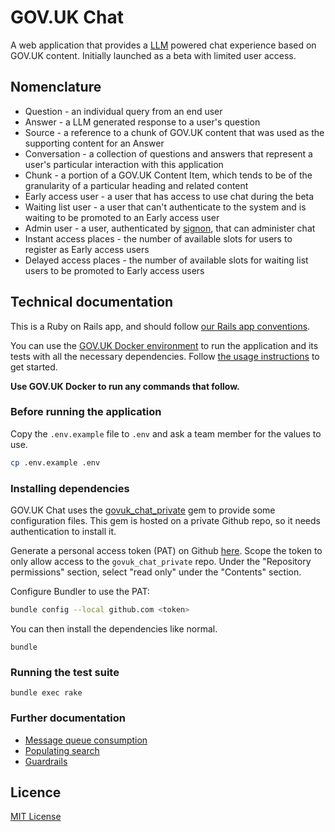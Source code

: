 # GOV.UK Chat

A web application that provides a [LLM](https://en.wikipedia.org/wiki/Large_language_model) powered chat experience based on GOV.UK content. Initially launched as a beta with limited user access.

## Nomenclature

- Question - an individual query from an end user
- Answer - a LLM generated response to a user's question
- Source - a reference to a chunk of GOV.UK content that was used as the supporting content for an Answer
- Conversation - a collection of questions and answers that represent a user's particular interaction with this application
- Chunk - a portion of a GOV.UK Content Item, which tends to be of the granularity of a particular heading and related content
- Early access user - a user that has access to use chat during the beta
- Waiting list user - a user that can't authenticate to the system and is waiting to be promoted to an Early access user
- Admin user - a user, authenticated by [signon](https://github.com/alphagov/signon), that can administer chat
- Instant access places - the number of available slots for users to register as Early access users
- Delayed access places - the number of available slots for waiting list users to be promoted to Early access users

## Technical documentation

This is a Ruby on Rails app, and should follow [our Rails app conventions](https://docs.publishing.service.gov.uk/manual/conventions-for-rails-applications.html).

You can use the [GOV.UK Docker environment](https://github.com/alphagov/govuk-docker) to run the application and its tests with all the necessary dependencies. Follow [the usage instructions](https://github.com/alphagov/govuk-docker#usage) to get started.

**Use GOV.UK Docker to run any commands that follow.**

### Before running the application

Copy the `.env.example` file to `.env` and ask a team member for the values to use.

```bash
cp .env.example .env
```

### Installing dependencies

GOV.UK Chat uses the [govuk_chat_private](https://github.com/alphagov/govuk_chat_private) gem to provide some configuration files. This gem is hosted on a private Github repo, so it needs authentication to install it.

Generate a personal access token (PAT) on Github [here](https://github.com/settings/personal-access-tokens/new). Scope the token to only allow access to the `govuk_chat_private` repo. Under the "Repository permissions" section, select "read only" under the "Contents" section.

Configure Bundler to use the PAT:

```bash
bundle config --local github.com <token>
```

You can then install the dependencies like normal.

```
bundle
```

### Running the test suite

```
bundle exec rake
```

### Further documentation

- [Message queue consumption](docs/message-queue-consumption.md)
- [Populating search](docs/populating-search.md)
- [Guardrails](docs/guardrails.md)

## Licence

[MIT License](LICENCE)
